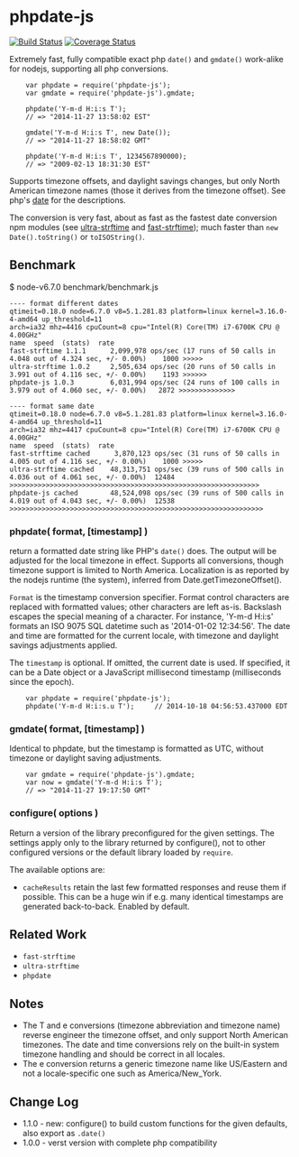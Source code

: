 phpdate-js
==========

[![Build Status](https://api.travis-ci.org/andrasq/phpdate-js.svg?branch=master)](https://travis-ci.org/andrasq/phpdate-js?branch=master)
[![Coverage Status](https://coveralls.io/repos/github/andrasq/phpdate-js/badge.svg?branch=master)](https://coveralls.io/github/andrasq/phpdate-js?branch=master)

Extremely fast, fully compatible exact php `date()` and `gmdate()` work-alike for
nodejs, supporting all php conversions.

        var phpdate = require('phpdate-js');
        var gmdate = require('phpdate-js').gmdate;

        phpdate('Y-m-d H:i:s T');
        // => "2014-11-27 13:58:02 EST"

        gmdate('Y-m-d H:i:s T', new Date());
        // => "2014-11-27 18:58:02 GMT"

        phpdate('Y-m-d H:i:s T', 1234567890000);
        // => "2009-02-13 18:31:30 EST"

Supports timezone offsets, and daylight savings changes, but only North American
timezone names (those it derives from the timezone offset).
See php's
[date](http://php.net/manual/en/function.date.php) for the descriptions.

The conversion is very fast, about as fast as the fastest date conversion
npm modules (see [ultra-strftime](http://npmjs.org/package/ultra-strftime)
and [fast-strftime](http://npmjs.org/package/fast-strftime)); much faster
than `new Date().toString()` or `toISOString()`.


## Benchmark

$ node-v6.7.0 benchmark/benchmark.js

    ---- format different dates
    qtimeit=0.18.0 node=6.7.0 v8=5.1.281.83 platform=linux kernel=3.16.0-4-amd64 up_threshold=11
    arch=ia32 mhz=4416 cpuCount=8 cpu="Intel(R) Core(TM) i7-6700K CPU @ 4.00GHz"
    name  speed  (stats)  rate
    fast-strftime 1.1.1      2,099,978 ops/sec (17 runs of 50 calls in 4.048 out of 4.324 sec, +/- 0.00%)    1000 >>>>>
    ultra-strftime 1.0.2     2,505,634 ops/sec (20 runs of 50 calls in 3.991 out of 4.116 sec, +/- 0.00%)    1193 >>>>>>
    phpdate-js 1.0.3         6,031,994 ops/sec (24 runs of 100 calls in 3.979 out of 4.060 sec, +/- 0.00%)   2872 >>>>>>>>>>>>>>

    ---- format same date
    qtimeit=0.18.0 node=6.7.0 v8=5.1.281.83 platform=linux kernel=3.16.0-4-amd64 up_threshold=11
    arch=ia32 mhz=4417 cpuCount=8 cpu="Intel(R) Core(TM) i7-6700K CPU @ 4.00GHz"
    name  speed  (stats)  rate
    fast-strftime cached      3,870,123 ops/sec (31 runs of 50 calls in 4.005 out of 4.116 sec, +/- 0.00%)    1000 >>>>>
    ultra-strftime cached    48,313,751 ops/sec (39 runs of 500 calls in 4.036 out of 4.061 sec, +/- 0.00%)  12484 >>>>>>>>>>>>>>>>>>>>>>>>>>>>>>>>>>>>>>>>>>>>>>>>>>>>>>>>>>>>>>
    phpdate-js cached        48,524,098 ops/sec (39 runs of 500 calls in 4.019 out of 4.043 sec, +/- 0.00%)  12538 >>>>>>>>>>>>>>>>>>>>>>>>>>>>>>>>>>>>>>>>>>>>>>>>>>>>>>>>>>>>>>>


### phpdate( format, [timestamp] )

return a formatted date string like PHP's `date()` does.  The output will be
adjusted for the local timezone in effect.  Supports all conversions, though
timezone support is limited to
North America.  Localization is as reported by the nodejs runtime (the
system), inferred from Date.getTimezoneOffset().

`Format` is the timestamp conversion specifier.  Format control characters are
replaced with formatted values; other characters are left as-is.  Backslash
escapes the special meaning of a character.  For instance, 'Y-m-d H:i:s'
formats an ISO 9075 SQL datetime such as '2014-01-02 12:34:56'.  The date
and time are formatted for the current locale, with timezone and daylight
savings adjustments applied.

The `timestamp` is optional.  If omitted, the current date is used.  If
specified, it can be a Date object or a JavaScript millisecond timestamp
(milliseconds since the epoch).

        var phpdate = require('phpdate-js');
        phpdate('Y-m-d H:i:s.u T');     // 2014-10-18 04:56:53.437000 EDT

### gmdate( format, [timestamp] )

Identical to phpdate, but the timestamp is formatted as UTC, without timezone
or daylight saving adjustments.

        var gmdate = require('phpdate-js').gmdate;
        var now = gmdate('Y-m-d H:i:s T');
        // => "2014-11-27 19:17:50 GMT"

### configure( options )

Return a version of the library preconfigured for the given settings.
The settings apply only to the library returned by configure(), not to
other configured versions or the default library loaded by `require`.

The available options are:

- `cacheResults` retain the last few formatted responses and reuse them if
        possible.  This can be a huge win if e.g. many identical timestamps
        are generated back-to-back.  Enabled by default.


Related Work
------------

- `fast-strftime`
- `ultra-strftime`
- `phpdate`


Notes
-----

- The T and e conversions (timezone abbreviation and timezone name) reverse
  engineer the timezone offset, and only support North American timezones.  The
  date and time conversions rely on the built-in system timezone handling and
  should be correct in all locales.
- The e conversion returns a generic timezone name like US/Eastern and not
  a locale-specific one such as America/New_York.


Change Log
----------

- 1.1.0 - new: configure() to build custom functions for the given defaults, also export as `.date()`
- 1.0.0 - verst version with complete php compatibility
